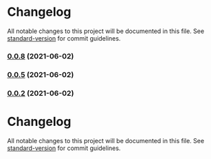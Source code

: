 # Changelog

All notable changes to this project will be documented in this file. See [standard-version](https://github.com/conventional-changelog/standard-version) for commit guidelines.

### [0.0.8](https://github.com/KDJack/el-plus-form/compare/v0.0.6...v0.0.8) (2021-06-02)

### [0.0.5](https://github.com/KDJack/el-plus-form/compare/v0.0.3...v0.0.5) (2021-06-02)

### [0.0.2](https://github.com/KDJack/el-plus-form/compare/v0.0.3...v0.0.2) (2021-06-02)

# Changelog

All notable changes to this project will be documented in this file. See [standard-version](https://github.com/conventional-changelog/standard-version) for commit guidelines.
